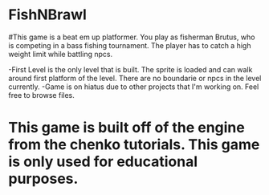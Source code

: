 # FishNBrawl


#This game is a beat em up platformer.  You play as fisherman Brutus, who is competing in a bass fishing tournament.  The player has to catch a high weight limit while 
 battling npcs.
 
  -First Level is the only level that is built.  The sprite is loaded and can walk around first platform of the level.  There are no boundarie or npcs in the level currently.
  -Game is on hiatus due to other projects that I'm working on.  Feel free to browse files.
  
# This game is built off of the engine from the chenko tutorials.  This game is only used for educational purposes.
